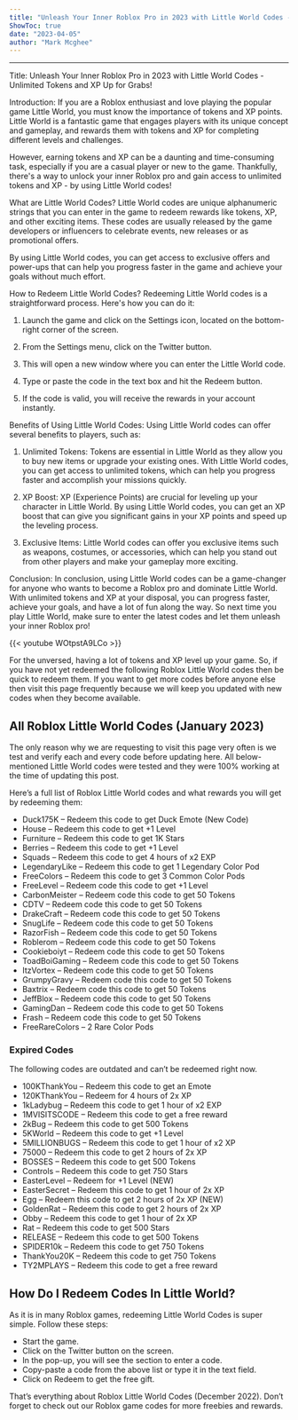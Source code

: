 ```yaml
---
title: "Unleash Your Inner Roblox Pro in 2023 with Little World Codes - Unlimited Tokens and XP Up for Grabs!"
ShowToc: true 
date: "2023-04-05"
author: "Mark Mcghee"
---
```

*****
Title: Unleash Your Inner Roblox Pro in 2023 with Little World Codes - Unlimited Tokens and XP Up for Grabs!

Introduction:
If you are a Roblox enthusiast and love playing the popular game Little World, you must know the importance of tokens and XP points. Little World is a fantastic game that engages players with its unique concept and gameplay, and rewards them with tokens and XP for completing different levels and challenges.

However, earning tokens and XP can be a daunting and time-consuming task, especially if you are a casual player or new to the game. Thankfully, there's a way to unlock your inner Roblox pro and gain access to unlimited tokens and XP - by using Little World codes!

What are Little World Codes?
Little World codes are unique alphanumeric strings that you can enter in the game to redeem rewards like tokens, XP, and other exciting items. These codes are usually released by the game developers or influencers to celebrate events, new releases or as promotional offers.

By using Little World codes, you can get access to exclusive offers and power-ups that can help you progress faster in the game and achieve your goals without much effort.

How to Redeem Little World Codes?
Redeeming Little World codes is a straightforward process. Here's how you can do it:

1. Launch the game and click on the Settings icon, located on the bottom-right corner of the screen.

2. From the Settings menu, click on the Twitter button.

3. This will open a new window where you can enter the Little World code.

4. Type or paste the code in the text box and hit the Redeem button.

5. If the code is valid, you will receive the rewards in your account instantly.

Benefits of Using Little World Codes:
Using Little World codes can offer several benefits to players, such as:

1. Unlimited Tokens: Tokens are essential in Little World as they allow you to buy new items or upgrade your existing ones. With Little World codes, you can get access to unlimited tokens, which can help you progress faster and accomplish your missions quickly.

2. XP Boost: XP (Experience Points) are crucial for leveling up your character in Little World. By using Little World codes, you can get an XP boost that can give you significant gains in your XP points and speed up the leveling process.

3. Exclusive Items: Little World codes can offer you exclusive items such as weapons, costumes, or accessories, which can help you stand out from other players and make your gameplay more exciting.

Conclusion:
In conclusion, using Little World codes can be a game-changer for anyone who wants to become a Roblox pro and dominate Little World. With unlimited tokens and XP at your disposal, you can progress faster, achieve your goals, and have a lot of fun along the way. So next time you play Little World, make sure to enter the latest codes and let them unleash your inner Roblox pro!

{{< youtube WOtpstA9LCo >}} 



For the unversed, having a lot of tokens and XP level up your game. So, if you have not yet redeemed the following Roblox Little World codes then be quick to redeem them. If you want to get more codes before anyone else then visit this page frequently because we will keep you updated with new codes when they become available.
 
## All Roblox Little World Codes (January 2023)
 
The only reason why we are requesting to visit this page very often is we test and verify each and every code before updating here. All below-mentioned Little World codes were tested and they were 100% working at the time of updating this post.
 
Here’s a full list of Roblox Little World codes and what rewards you will get by redeeming them:
 
- Duck175K – Redeem this code to get Duck Emote (New Code)
 - House – Redeem this code to get +1 Level
 - Furniture – Redeem this code to get 1K Stars
 - Berries – Redeem this code to get +1 Level
 - Squads – Redeem this code to get 4 hours of x2 EXP
 - LegendaryLike – Redeem this code to get 1 Legendary Color Pod
 - FreeColors – Redeem this code to get 3 Common Color Pods
 - FreeLevel – Redeem code this code to get +1 Level
 - CarbonMeister – Redeem code this code to get 50 Tokens
 - CDTV – Redeem code this code to get 50 Tokens
 - DrakeCraft – Redeem code this code to get 50 Tokens
 - SnugLife – Redeem code this code to get 50 Tokens
 - RazorFish – Redeem code this code to get 50 Tokens
 - Roblerom – Redeem code this code to get 50 Tokens
 - Cookieboiyt – Redeem code this code to get 50 Tokens
 - ToadBoiGaming – Redeem code this code to get 50 Tokens
 - ItzVortex – Redeem code this code to get 50 Tokens
 - GrumpyGravy – Redeem code this code to get 50 Tokens
 - Baxtrix – Redeem code this code to get 50 Tokens
 - JeffBlox – Redeem code this code to get 50 Tokens
 - GamingDan – Redeem code this code to get 50 Tokens
 - Frash – Redeem code this code to get 50 Tokens
 - FreeRareColors – 2 Rare Color Pods

 
### Expired Codes
 
The following codes are outdated and can’t be redeemed right now.
 
- 100KThankYou – Redeem this code to get an Emote
 - 120KThankYou – Redeem for 4 hours of 2x XP
 - 1kLadybug – Redeem this code to get 1 hour of x2 EXP
 - 1MVISITSCODE – Redeem this code to get a free reward
 - 2kBug – Redeem this code to get 500 Tokens
 - 5KWorld – Redeem this code to get +1 Level
 - 5MILLIONBUGS – Redeem this code to get 1 hour of x2 XP
 - 75000 – Redeem this code to get 2 hours of 2x XP
 - BOSSES – Redeem this code to get 500 Tokens
 - Controls – Redeem this code to get 750 Stars
 - EasterLevel – Redeem for +1 Level (NEW)
 - EasterSecret – Redeem this code to get 1 hour of 2x XP
 - Egg – Redeem this code to get 2 hours of 2x XP (NEW)
 - GoldenRat – Redeem this code to get 2 hours of 2x XP
 - Obby – Redeem this code to get 1 hour of 2x XP
 - Rat – Redeem this code to get 500 Stars
 - RELEASE – Redeem this code to get 500 Tokens
 - SPIDER10k – Redeem this code to get 750 Tokens
 - ThankYou20K – Redeem this code to get 750 Tokens
 - TY2MPLAYS – Redeem this code to get a free reward

 
## How Do I Redeem Codes In Little World?
 

 
As it is in many Roblox games, redeeming Little World Codes is super simple. Follow these steps:
 
- Start the game.
 - Click on the Twitter button on the screen.
 - In the pop-up, you will see the section to enter a code.
 - Copy-paste a code from the above list or type it in the text field.
 - Click on Redeem to get the free gift.

 
That’s everything about Roblox Little World Codes (December 2022). Don’t forget to check out our Roblox game codes for more freebies and rewards.



